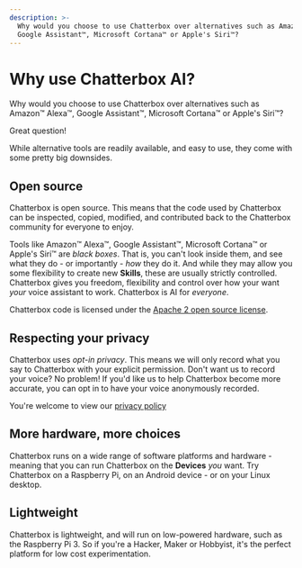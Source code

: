 ```yaml
---
description: >-
  Why would you choose to use Chatterbox over alternatives such as Amazon™ Alexa™,
  Google Assistant™, Microsoft Cortana™ or Apple's Siri™?
---
```


# Why use Chatterbox AI?

Why would you choose to use Chatterbox over alternatives such as Amazon™ Alexa™, Google Assistant™, Microsoft Cortana™ or Apple's Siri™?

Great question!

While alternative tools are readily available, and easy to use, they come with some pretty big downsides.

## Open source

Chatterbox is open source. This means that the code used by Chatterbox can be inspected, copied, modified, and contributed back to the Chatterbox community for everyone to enjoy.

Tools like Amazon™ Alexa™, Google Assistant™, Microsoft Cortana™ or Apple's Siri™ are _black boxes_. That is, you can't look inside them, and see what they do - or importantly - _how_ they do it. And while they may allow you some flexibility to create new **Skills**, these are usually strictly controlled. Chatterbox gives you freedom, flexibility and control over how your want _your_ voice assistant to work. Chatterbox is AI for _everyone_.

Chatterbox code is licensed under the [Apache 2 open source license](https://en.wikipedia.org/wiki/Apache_License).

## Respecting your privacy

Chatterbox uses _opt-in privacy_. This means we will only record what you say to Chatterbox with your explicit permission. Don't want us to record your voice? No problem! If you'd like us to help Chatterbox become more accurate, you can opt in to have your voice anonymously recorded.

You're welcome to view our [privacy policy](https://chatterbox.ai/privacy-policy/)

## More hardware, more choices

Chatterbox runs on a wide range of software platforms and hardware - meaning that you can run Chatterbox on the **Devices** _you_ want. Try Chatterbox on a Raspberry Pi, on an Android device - or on your Linux desktop.

## Lightweight

Chatterbox is lightweight, and will run on low-powered hardware, such as the Raspberry Pi 3. 
So if you're a Hacker, Maker or Hobbyist, it's the perfect platform for low cost experimentation.
